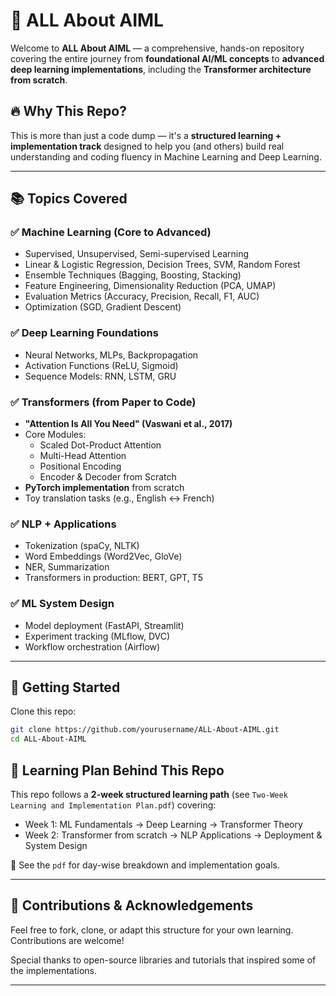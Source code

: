 
# 🧠 ALL About AIML

Welcome to **ALL About AIML** — a comprehensive, hands-on repository covering the entire journey from **foundational AI/ML concepts** to **advanced deep learning implementations**, including the **Transformer architecture from scratch**.

## 🔥 Why This Repo?

This is more than just a code dump — it's a **structured learning + implementation track** designed to help you (and others) build real understanding and coding fluency in Machine Learning and Deep Learning.

---

## 📚 Topics Covered

### ✅ Machine Learning (Core to Advanced)
- Supervised, Unsupervised, Semi-supervised Learning
- Linear & Logistic Regression, Decision Trees, SVM, Random Forest
- Ensemble Techniques (Bagging, Boosting, Stacking)
- Feature Engineering, Dimensionality Reduction (PCA, UMAP)
- Evaluation Metrics (Accuracy, Precision, Recall, F1, AUC)
- Optimization (SGD, Gradient Descent)

### ✅ Deep Learning Foundations
- Neural Networks, MLPs, Backpropagation
- Activation Functions (ReLU, Sigmoid)
- Sequence Models: RNN, LSTM, GRU

### ✅ Transformers (from Paper to Code)
- **"Attention Is All You Need" (Vaswani et al., 2017)**
- Core Modules:
  - Scaled Dot-Product Attention
  - Multi-Head Attention
  - Positional Encoding
  - Encoder & Decoder from Scratch
- **PyTorch implementation** from scratch
- Toy translation tasks (e.g., English ↔ French)

### ✅ NLP + Applications
- Tokenization (spaCy, NLTK)
- Word Embeddings (Word2Vec, GloVe)
- NER, Summarization
- Transformers in production: BERT, GPT, T5

### ✅ ML System Design
- Model deployment (FastAPI, Streamlit)
- Experiment tracking (MLflow, DVC)
- Workflow orchestration (Airflow)

---

## 🚀 Getting Started

 Clone this repo:
   ```bash
   git clone https://github.com/yourusername/ALL-About-AIML.git
   cd ALL-About-AIML
   ```

## 📝 Learning Plan Behind This Repo

This repo follows a **2-week structured learning path** (see `Two-Week Learning and Implementation Plan.pdf`) covering:

- Week 1: ML Fundamentals → Deep Learning → Transformer Theory
- Week 2: Transformer from scratch → NLP Applications → Deployment & System Design

📄 See the `pdf` for day-wise breakdown and implementation goals.

---

## 🙌 Contributions & Acknowledgements

Feel free to fork, clone, or adapt this structure for your own learning. Contributions are welcome!

Special thanks to open-source libraries and tutorials that inspired some of the implementations.

---
